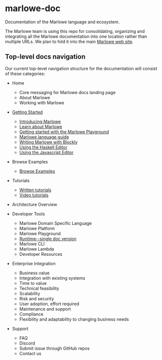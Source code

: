 # marlowe-doc
Documentation of the Marlowe language and ecosystem. 

The Marlowe team is using this repo for consolidating, organizing and integrating all the Marlowe documentation into one location rather than multiple URLs. We plan to fold it into the main [Marlowe web site](https://marlowe-finance.io/). 

## Top-level docs navigation

Our current top-level navigation structure for the documentation will consist of these categories: 

* Home
   * Core messaging for Marlowe docs landing page
   * About Marlowe
   * Working with Marlowe

* [Getting Started](getting-started/index.md)
   * [Introducing Marlowe](getting-started/01-introducing-marlowe.md)
   * [Learn about Marlowe](getting-started/02-learn-about-marlowe.md)
   * [Getting started with the Marlowe Playground](getting-started/03-marlowe-getting-started.md)
   * [Marlowe language guide](getting-started/04-marlowe-language-guide.md)
   * [Writing Marlowe with Blockly](getting-started/05-writing-marlowe-with-blockly.md)
   * [Using the Haskell Editor](getting-started/06-using-the-haskell-editor.md)
   * [Using the Javascript Editor](getting-started/07-using-javascript-editor.md)

* Browse Examples
   * [Browse Examples](browse-examples.md)

* Tutorials 
   * [Written tutorials](/tutorials/index.md)
   * [Video tutorials](/tutorials/videos.md)

* Architecture Overview

* Developer Tools
   * Marlowe Domain Specific Language
   * Marlowe Platform
   * Marlowe Playground
   * [Runtime--single doc version](https://github.com/input-output-hk/marlowe-doc/blob/main/runtime/index.md)
   * Marlowe CLI
   * Marlowe Lambda
   * Developer Resources

* Enterprise Integration
   * Business value
   * Integration with existing systems
   * Time to value
   * Technical feasibility
   * Scalability
   * Risk and security
   * User adoption, effort required
   * Maintenance and support
   * Compliance
   * Flexibility and adaptability to changing business needs

* Support
   * FAQ
   * Discord
   * Submit issue through GitHub repos
   * Contact us
